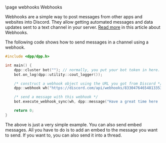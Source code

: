 \page webhooks Webhooks

Webhooks are a simple way to post messages from other apps and websites into Discord. They allow getting automated messages and data updates sent to a text channel in your server. [Read more](https://support.discord.com/hc/en-us/articles/228383668) in this article about Webhooks.

The following code shows how to send messages in a channel using a webhook.

~~~~~~~~~~cpp
#include <dpp/dpp.h>

int main() {
	dpp::cluster bot(""); // normally, you put your bot token in here. But to just run a webhook its not required
	bot.on_log(dpp::utility::cout_logger());

	/* construct a webhook object using the URL you got from Discord */
	dpp::webhook wh("https://discord.com/api/webhooks/833047646548133537/ntCHEYYIoHSLy_GOxPx6pmM0sUoLbP101ct-WI6F-S4beAV2vaIcl_Id5loAMyQwxqhE");

	/* send a message with this webhook */
	bot.execute_webhook_sync(wh, dpp::message("Have a great time here :smile:"));

	return 0;
}
~~~~~~~~~~

The above is just a very simple example. You can also send embed messages. All you have to do is to add an embed to the message you want to send. If you want to, you can also send it into a thread.